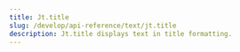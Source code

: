 ```yaml
---
title: Jt.title
slug: /develop/api-reference/text/jt.title
description: Jt.title displays text in title formatting.
---
```


<Autofunction function="streamlit.title" />
